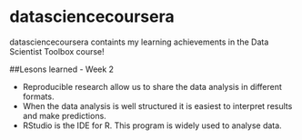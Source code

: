 # datasciencecoursera
datasciencecoursera containts my learning achievements in the Data Scientist Toolbox course!

##Lesons learned - Week 2
* Reproducible research allow us to share the data analysis in different formats.
* When the data analysis is well structured it is easiest to interpret results and make predictions.
* RStudio is the IDE for R. This program is widely used to analyse data.
